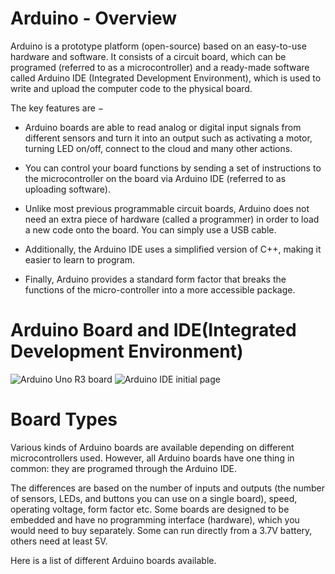 # Arduino - Overview

Arduino is a prototype platform (open-source) based on an easy-to-use hardware and software. It consists of a circuit board, which can be programed (referred to as a microcontroller) and a ready-made software called Arduino IDE (Integrated Development Environment), which is used to write and upload the computer code to the physical board.

The key features are −

- Arduino boards are able to read analog or digital input signals from different sensors and turn it into an output such as activating a motor, turning LED on/off, connect to the cloud and many other actions.

- You can control your board functions by sending a set of instructions to the microcontroller on the board via Arduino IDE (referred to as uploading software).

- Unlike most previous programmable circuit boards, Arduino does not need an extra piece of hardware (called a programmer) in order to load a new code onto the board. You can simply use a USB cable.

- Additionally, the Arduino IDE uses a simplified version of C++, making it easier to learn to program.

- Finally, Arduino provides a standard form factor that breaks the functions of the micro-controller into a more accessible package.

# Arduino Board and IDE(Integrated Development Environment)

![Arduino Uno R3 board](https://i.imgur.com/6uYuZAM.jpg)
![Arduino IDE initial page](https://i.imgur.com/KxsuUnY.jpg)


# Board Types

Various kinds of Arduino boards are available depending on different microcontrollers used. However, all Arduino boards have one thing in common: they are programed through the Arduino IDE.

The differences are based on the number of inputs and outputs (the number of sensors, LEDs, and buttons you can use on a single board), speed, operating voltage, form factor etc. Some boards are designed to be embedded and have no programming interface (hardware), which you would need to buy separately. Some can run directly from a 3.7V battery, others need at least 5V.

Here is a list of different Arduino boards available.

